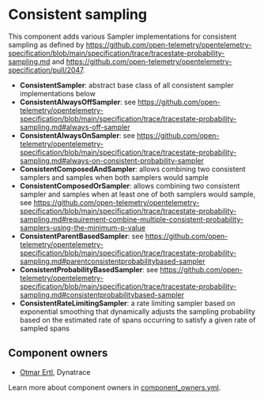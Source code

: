 # Consistent sampling

This component adds various Sampler implementations for consistent sampling as defined by
https://github.com/open-telemetry/opentelemetry-specification/blob/main/specification/trace/tracestate-probability-sampling.md
and https://github.com/open-telemetry/opentelemetry-specification/pull/2047.

* **ConsistentSampler**:
  abstract base class of all consistent sampler implementations below
* **ConsistentAlwaysOffSampler**:
  see https://github.com/open-telemetry/opentelemetry-specification/blob/main/specification/trace/tracestate-probability-sampling.md#always-off-sampler
* **ConsistentAlwaysOnSampler**:
  see https://github.com/open-telemetry/opentelemetry-specification/blob/main/specification/trace/tracestate-probability-sampling.md#always-on-consistent-probability-sampler
* **ConsistentComposedAndSampler**:
  allows combining two consistent samplers and samples when both samplers would sample
* **ConsistentComposedOrSampler**:
  allows combining two consistent sampler and samples when at least one of both samplers would sample,
  see https://github.com/open-telemetry/opentelemetry-specification/blob/main/specification/trace/tracestate-probability-sampling.md#requirement-combine-multiple-consistent-probability-samplers-using-the-minimum-p-value
* **ConsistentParentBasedSampler**:
  see https://github.com/open-telemetry/opentelemetry-specification/blob/main/specification/trace/tracestate-probability-sampling.md#parentconsistentprobabilitybased-sampler
* **ConsistentProbabilityBasedSampler**:
  see https://github.com/open-telemetry/opentelemetry-specification/blob/main/specification/trace/tracestate-probability-sampling.md#consistentprobabilitybased-sampler
* **ConsistentRateLimitingSampler**:
  a rate limiting sampler based on exponential smoothing that dynamically adjusts the sampling
  probability based on the estimated rate of spans occurring to satisfy a given rate of sampled spans

## Component owners

- [Otmar Ertl](https://github.com/oertl), Dynatrace

Learn more about component owners in [component_owners.yml](../.github/component_owners.yml).
